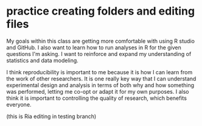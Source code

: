 # practice creating folders and editing files

My goals within this class are getting more comfortable with
using R studio and GitHub. I also want to learn how to run 
analyses in R for the given questions I'm asking. I want to 
reinforce and expand my understanding of statistics and data modeling.

I think reproducibility is important to me because it is how I can
learn from the work of other researchers. It is one really key way
that I can understand experimental design and analysis in terms
of both why and how something was performed, letting me co-opt or
adapt it for my own purposes. I also think it is important to 
controlling the quality of research, which benefits everyone.

(this is Ria editing in testing branch)
